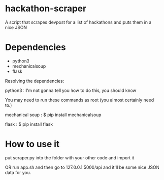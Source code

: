 # hackathon-scraper
A script that scrapes devpost for a list of hackathons and puts them in a nice JSON

# Dependencies
* python3
* mechanicalsoup
* flask

Resolving the dependencies:

python3 : I'm not gonna tell you how to do this, you should know



You may need to run these commands as root (you almost certainly need to.)

mechanical soup : $ pip install mechanicalsoup

flask : $ pip install flask

# How to use it
put scraper.py into the folder with your other code and import it

OR run app.sh and then go to 127.0.0.1:5000/api and it'll be some nice JSON data for you.
